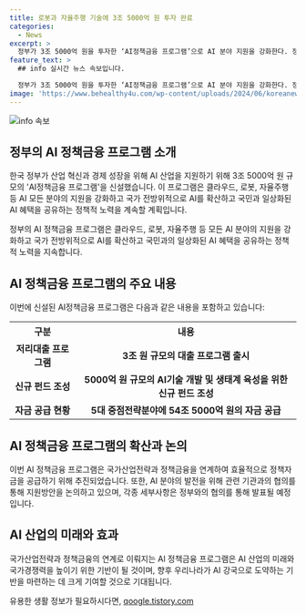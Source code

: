 ```yaml
---
title: 로봇과 자율주행 기술에 3조 5000억 원 투자 완료
categories:
  - News
excerpt: >
  정부가 3조 5000억 원을 투자한 ‘AI정책금융 프로그램’으로 AI 분야 지원을 강화한다. 정부는 AI를 국가 전방위로 확산하고 국민들이 일상적으로 혜택을 누릴 수 있도록 노력한다고 밝혔다. 이를 통해 AI 분야 지원을 위한 3조 원 규모의 저리대출 프로그램과 5000억 원 규모의 펀드를 신설하며, 지난 5월까지 54조 5000억 원의 자금을 공급해 목표달성률을 초과했다. 특히 AI산업의 경쟁력을 강화하기 위해 AI 코리아 펀드를 조성하고, AI분야를 포함한 산업 분야에 자금을 지원하는 등 효율적인 정책자금 공급을 위해 노력한다.
feature_text: >
  ## info 실시간 뉴스 속보입니다.

  정부가 3조 5000억 원을 투자한 ‘AI정책금융 프로그램’으로 AI 분야 지원을 강화한다. 정부는 AI를 국가 전방위로 확산하고 국민들이 일상적으로 혜택을 누릴 수 있도록 노력한다고 밝혔다. 이를 통해 AI 분야 지원을 위한 3조 원 규모의 저리대출 프로그램과 5000억 원 규모의 펀드를 신설하며, 지난 5월까지 54조 5000억 원의 자금을 공급해 목표달성률을 초과했다. 특히 AI산업의 경쟁력을 강화하기 위해 AI 코리아 펀드를 조성하고, AI분야를 포함한 산업 분야에 자금을 지원하는 등 효율적인 정책자금 공급을 위해 노력한다.
image: 'https://www.behealthy4u.com/wp-content/uploads/2024/06/koreanews.jpg'
---
```


<p><img src="https://www.behealthy4u.com/wp-content/uploads/2024/06/koreanews.jpg" alt="info 속보" /></p>

<h2 data-ke-size="size26">정부의 AI 정책금융 프로그램 소개</h2>

<p>한국 정부가 산업 혁신과 경제 성장을 위해 AI 산업을 지원하기 위해 3조 5000억 원 규모의 'AI정책금융 프로그램'을 신설했습니다. 이 프로그램은 클라우드, 로봇, 자율주행 등 AI 모든 분야의 지원을 강화하고 국가 전방위적으로 AI를 확산하고 국민과 일상화된 AI 혜택을 공유하는 정책적 노력을 계속할 계획입니다.</p>

<p data-ke-size="size16">정부의 AI 정책금융 프로그램은 클라우드, 로봇, 자율주행 등 모든 AI 분야의 지원을 강화하고 국가 전방위적으로 AI를 확산하고 국민과의 일상화된 AI 혜택을 공유하는 정책적 노력을 지속합니다.</p>

<h2 data-ke-size="size26">AI 정책금융 프로그램의 주요 내용</h2>

<p data-ke-size="size16">이번에 신설된 AI정책금융 프로그램은 다음과 같은 내용을 포함하고 있습니다:</p>

<table>
    <tr>
        <th>구분</th>
        <th>내용</th>
    </tr>
    <tr>
        <td style="text-align: center; height: 17px;"><b>저리대출 프로그램</b></td>
        <td style="text-align: center; height: 17px;"><b>3조 원 규모의 대출 프로그램 출시</b></td>
    </tr>
    <tr>
        <td style="text-align: center; height: 17px;"><b>신규 펀드 조성</b></td>
        <td style="text-align: center; height: 17px;"><b>5000억 원 규모의 AI기술 개발 및 생태계 육성을 위한 신규 펀드 조성</b></td>
    </tr>
    <tr>
        <td style="text-align: center; height: 17px;"><b>자금 공급 현황</b></td>
        <td style="text-align: center; height: 17px;"><b>5대 중점전략분야에 54조 5000억 원의 자금 공급</b></td>
    </tr>
</table>

<h2 data-ke-size="size26">AI 정책금융 프로그램의 확산과 논의</h2>

<p data-ke-size="size16">이번 AI 정책금융 프로그램은 국가산업전략과 정책금융을 연계하여 효율적으로 정책자금을 공급하기 위해 추진되었습니다. 또한, AI 분야의 발전을 위해 관련 기관과의 협의를 통해 지원방안을 논의하고 있으며, 각종 세부사항은 정부와의 협의를 통해 발표될 예정입니다.</p>

<h2 data-ke-size="size26">AI 산업의 미래와 효과</h2>

<p data-ke-size="size16">국가산업전략과 정책금융의 연계로 이뤄지는 AI 정책금융 프로그램은 AI 산업의 미래와 국가경쟁력을 높이기 위한 기반이 될 것이며, 향후 우리나라가 AI 강국으로 도약하는 기반을 마련하는 데 크게 기여할 것으로 기대됩니다.</p>
유용한 생활 정보가 필요하시다면, <a href="https://qoogle.tistory.com" rel="dofollow">qoogle.tistory.com</a>


